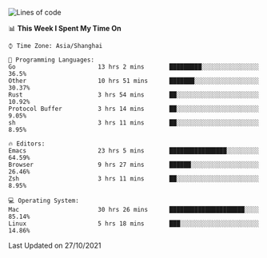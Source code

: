 <!--START_SECTION:waka-->
![Lines of code](https://img.shields.io/badge/From%20Hello%20World%20I%27ve%20Written-34391%20lines%20of%20code-blue)

📊 **This Week I Spent My Time On** 

```text
⌚︎ Time Zone: Asia/Shanghai

💬 Programming Languages: 
Go                       13 hrs 2 mins       █████████░░░░░░░░░░░░░░░░   36.5% 
Other                    10 hrs 51 mins      ███████░░░░░░░░░░░░░░░░░░   30.37% 
Rust                     3 hrs 54 mins       ██░░░░░░░░░░░░░░░░░░░░░░░   10.92% 
Protocol Buffer          3 hrs 14 mins       ██░░░░░░░░░░░░░░░░░░░░░░░   9.05% 
sh                       3 hrs 11 mins       ██░░░░░░░░░░░░░░░░░░░░░░░   8.95%

🔥 Editors: 
Emacs                    23 hrs 5 mins       ████████████████░░░░░░░░░   64.59% 
Browser                  9 hrs 27 mins       ██████░░░░░░░░░░░░░░░░░░░   26.46% 
Zsh                      3 hrs 11 mins       ██░░░░░░░░░░░░░░░░░░░░░░░   8.95%

💻 Operating System: 
Mac                      30 hrs 26 mins      █████████████████████░░░░   85.14% 
Linux                    5 hrs 18 mins       ███░░░░░░░░░░░░░░░░░░░░░░   14.86%

```


 Last Updated on 27/10/2021
<!--END_SECTION:waka-->
